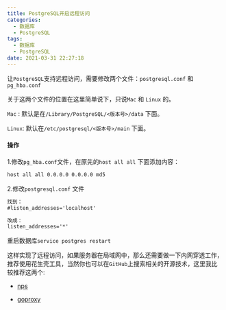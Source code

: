 ```yaml
---
title: PostgreSQL开启远程访问
categories:
  - 数据库
  - PostgreSQL
tags:
  - 数据库
  - PostgreSQL
date: 2021-03-31 22:27:18
---
```


让`PostgreSQL`支持远程访问，需要修改两个文件：`postgresql.conf` 和 `pg_hba.conf`

关于这两个文件的位置在这里简单说下，只说`Mac` 和 `Linux` 的。

`Mac` : 默认是在`/Library/PostgreSQL/<版本号>/data` 下面。

`Linux`: 默认在`/etc/postgresql/<版本号>/main` 下面。

#### 操作

1.修改`pg_hba.conf`文件，在原先的`host all all` 下面添加内容：

```txt
host all all 0.0.0.0 0.0.0.0 md5
```

2.修改`postgresql.conf` 文件

```txt
找到：
#listen_addresses='localhost'

改成：
listen_addresses='*'
```

重启数据库`service postgres restart`

这样实现了远程访问，如果服务器在局域网中，那么还需要做一下内网穿透工作，推荐使用花生壳工具，当然你也可以在`GitHub`上搜索相关的开源技术，这里我比较推荐这两个:

* [nps](https://github.com/ehang-io/nps)

* [goproxy](https://github.com/snail007/goproxy)

